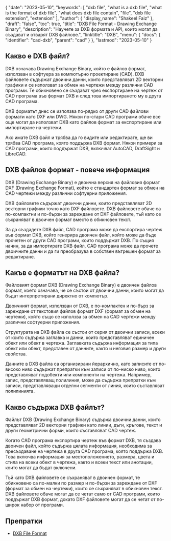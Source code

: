 {
  "date": "2023-05-10",
  "keywords": [
    "dxb file",
    "what is a dxb file",
    "what is the format of dxb file",
    "what does dxb file contain",
    "file",
    "dxb file extension",
    "extension"
  ],
  "author": {
    "display_name": "Shakeel Faiz"
  },
  "draft": "false",
  "toc": true,
  "title": "DXB File Format - Drawing Exchange Binary",
  "description": "Научете за DXB формата и API, които могат да създават и отварят DXB файлове.",
  "linktitle": "DXB",
  "menu": {
    "docs": {
      "identifier": "cad-dxb",
      "parent": "cad"
    }
  },
  "lastmod": "2023-05-10"
}

## Какво е DXB файл?

DXB означава Drawing Exchange Binary, който е файлов формат, използван в софтуера за компютърно проектиране (CAD). DXB файловете съдържат двоични данни, които представляват 2D векторни графики и се използват за обмен на чертежи между различни CAD програми. Те обикновено се създават чрез експортиране на чертеж от CAD програма във формат DXB и след това импортирането му в друга CAD програма.

DXB форматът днес се използва по-рядко от други CAD файлови формати като DXF или DWG. Някои по-стари CAD програми обаче все още могат да използват DXB като файлов формат за експортиране или импортиране на чертежи.

Ако имате DXB файл и трябва да го видите или редактирате, ще ви трябва CAD програма, която поддържа DXB формат. Някои примери за CAD програми, които поддържат DXB, включват AutoCAD, DraftSight и LibreCAD.

## DXB файлов формат - повече информация

DXB (Drawing Exchange Binary) е двоична версия на файловия формат DXF (Drawing Exchange Format), който е стандартен формат за обмен на CAD чертежи между различни софтуерни приложения.

DXB файловете съдържат двоични данни, които представляват 2D векторни графики точно като DXF файловете. DXB файловете обаче са по-компактни и по-бързи за зареждане от DXF файловете, тъй като се съхраняват в двоичен формат вместо в обикновен текст.

За да създадете DXB файл, CAD програма може да експортира чертеж във формат DXB, който генерира двоичен файл, който може да бъде прочетен от други CAD програми, които поддържат DXB. По същия начин, за да импортирате DXB файл, CAD програма може да прочете двоичните данни и да ги преобразува в собствен вътрешен формат за редактиране.

## Какъв е форматът на DXB файла?

Файловият формат DXB (Drawing Exchange Binary) е двоичен файлов формат, което означава, че се състои от двоични данни, които могат да бъдат интерпретирани директно от компютър.

Двоичният формат, използван от DXB, е по-компактен и по-бърз за зареждане от текстовия файлов формат DXF (формат за обмен на чертежи), който също се използва за обмен на CAD чертежи между различни софтуерни приложения.

Структурата на DXB файла се състои от серия от двоични записи, всеки от които съдържа заглавка и данни, които представляват единичен обект или обект в чертежа. Заглавката съдържа информация за типа обект или обект, представен от данните, както и неговия размер и други свойства.

Данните в DXB файла са организирани йерархично, като записите от по-високо ниво съдържат препратки към записи от по-ниско ниво, които представляват подобекти или компоненти на чертежа. Например, запис, представляващ полилиния, може да съдържа препратки към записи, представляващи отделни сегменти от линия, които съставляват полилинията.

## Какво съдържа DXB файлът?

Файлът DXB (Drawing Exchange Binary) съдържа двоични данни, които представляват 2D векторни графики като линии, дъги, кръгове, текст и други геометрични форми, които съставляват CAD чертеж.

Когато CAD програма експортира чертеж във формат DXB, тя създава двоичен файл, който съдържа цялата информация, необходима за пресъздаване на чертежа в друга CAD програма, която поддържа DXB. Това включва информация за местоположението, размера, цвета и стила на всеки обект в чертежа, както и всеки текст или анотации, които могат да бъдат включени.

Тъй като DXB файловете се съхраняват в двоичен формат, те обикновено са по-малки по размер и по-бързи за зареждане от DXF (формат за обмен на чертежи), които се съхраняват в обикновен текст. DXB файловете обаче могат да се четат само от CAD програми, които поддържат DXB формат, докато DXF файловете могат да се четат от по-широк набор от програми.

## Препратки
* [DXB File Format](http://web.archive.org/web/20060824054154/https://www.autodesk.com/techpubs/autocad/acadr14/dxf/the_dxb_file_format_al_u05_b.htm)
